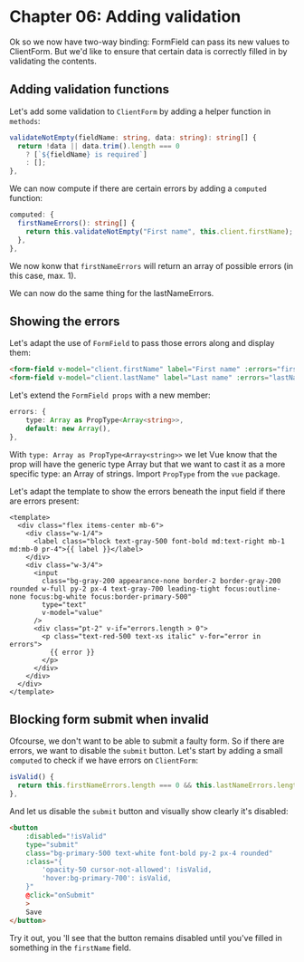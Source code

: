# Chapter 06: Adding validation

Ok so we now have two-way binding: FormField can pass its new values to ClientForm.
But we'd like to ensure that certain data is correctly filled in by validating the contents.

## Adding validation functions

Let's add some validation to `ClientForm` by adding a helper function in `methods`:

```ts
validateNotEmpty(fieldName: string, data: string): string[] {
  return !data || data.trim().length === 0
    ? [`${fieldName} is required`]
    : [];
},
```

We can now compute if there are certain errors by adding a `computed` function:

```ts
computed: {
  firstNameErrors(): string[] {
    return this.validateNotEmpty("First name", this.client.firstName);
  },
},
```

We now konw that `firstNameErrors` will return an array of possible errors (in this case, max. 1).

We can now do the same thing for the lastNameErrors.

## Showing the errors

Let's adapt the use of `FormField` to pass those errors along and display them:

```html
<form-field v-model="client.firstName" label="First name" :errors="firstNameErrors" />
<form-field v-model="client.lastName" label="Last name" :errors="lastNameErrors" />
```

Let's extend the `FormField props` with a new member:

```ts
errors: {
	type: Array as PropType<Array<string>>,
	default: new Array(),
},
```

With `type: Array as PropType<Array<string>>` we let Vue know that the prop will have the generic type Array but that we want to cast it as a more specific type: an Array of strings.
Import `PropType` from the `vue` package.

Let's adapt the template to show the errors beneath the input field if there are errors present:

```vue
<template>
  <div class="flex items-center mb-6">
    <div class="w-1/4">
      <label class="block text-gray-500 font-bold md:text-right mb-1 md:mb-0 pr-4">{{ label }}</label>
    </div>
    <div class="w-3/4">
      <input
        class="bg-gray-200 appearance-none border-2 border-gray-200 rounded w-full py-2 px-4 text-gray-700 leading-tight focus:outline-none focus:bg-white focus:border-primary-500"
        type="text"
        v-model="value"
      />
      <div class="pt-2" v-if="errors.length > 0">
        <p class="text-red-500 text-xs italic" v-for="error in errors">
          {{ error }}
        </p>
      </div>
    </div>
  </div>
</template>
```

## Blocking form submit when invalid

Ofcourse, we don't want to be able to submit a faulty form.
So if there are errors, we want to disable the `submit` button.
Let's start by adding a small `computed` to check if we have errors on `ClientForm`:

```ts
isValid() {
  return this.firstNameErrors.length === 0 && this.lastNameErrors.length === 0;
},
```

And let us disable the `submit` button and visually show clearly it's disabled:

```html
<button
	:disabled="!isValid"
	type="submit"
	class="bg-primary-500 text-white font-bold py-2 px-4 rounded"
	:class="{
		'opacity-50 cursor-not-allowed': !isValid,
		'hover:bg-primary-700': isValid,
	}"
	@click="onSubmit"
	>
	Save
</button>
```

Try it out, you 'll see that the button remains disabled until you've filled in something in the `firstName` field.
